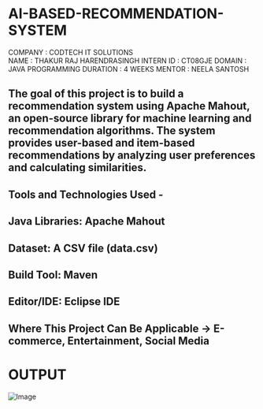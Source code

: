 # AI-BASED-RECOMMENDATION-SYSTEM

COMPANY : CODTECH IT SOLUTIONS       
NAME : THAKUR RAJ HARENDRASINGH
INTERN ID : CT08GJE
DOMAIN : JAVA PROGRAMMING
DURATION : 4 WEEKS
MENTOR : NEELA SANTOSH

## The goal of this project is to build a recommendation system using Apache Mahout, an open-source library for machine learning and recommendation algorithms. The system provides user-based and item-based recommendations by analyzing user preferences and calculating similarities.
## Tools and Technologies Used - 
## Java Libraries: Apache Mahout
## Dataset: A CSV file (data.csv)
## Build Tool: Maven
## Editor/IDE: Eclipse IDE

## Where This Project Can Be Applicable -> E-commerce, Entertainment, Social Media

# OUTPUT
![Image](https://github.com/user-attachments/assets/bf78a35f-551d-460d-9643-e971762f1ac0)



